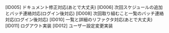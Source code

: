 [ID005] ドキュメント修正対応(あとで大丈夫)
[ID006] 次回スケジュールの追加とバッチ連絡対応(ログイン後対応)
[ID008] 次回取り組むこと一覧のバッチ連絡対応(ログイン後対応)
[ID010] 一覧と詳細のリファクタ対応(あとで大丈夫)
[ID011] ログアウト実装
[ID012] ユーザー設定変更実装